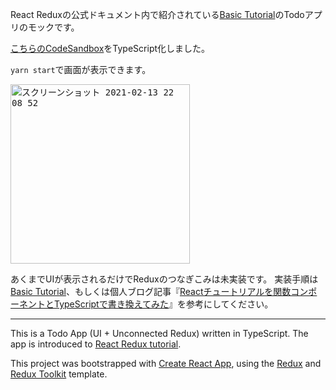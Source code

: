 React Reduxの公式ドキュメント内で紹介されている[Basic Tutorial](https://react-redux.js.org/introduction/basic-tutorial)のTodoアプリのモックです。

[こちらのCodeSandbox](https://codesandbox.io/s/6vwyqrpqk3?file=/src/index.js)をTypeScript化しました。

`yarn start`で画面が表示できます。

<kbd><img width="287" alt="スクリーンショット 2021-02-13 22 08 52" src="https://user-images.githubusercontent.com/3121046/107850780-4fc5dd00-6e48-11eb-9b1f-344994db3e6b.png"></kbd>


あくまでUIが表示されるだけでReduxのつなぎこみは未実装です。
実装手順は[Basic Tutorial](https://react-redux.js.org/introduction/basic-tutorial)、もしくは個人ブログ記事『[Reactチュートリアルを関数コンポーネントとTypeScriptで書き換えてみた](https://nishinatoshiharu.com/ts-functional-react-tutorial/)』を参考にしてください。

---

This is a Todo App (UI + Unconnected Redux) written in TypeScript.
The app is introduced to [React Redux tutorial]((https://react-redux.js.org/introduction/basic-tutorial)).

This project was bootstrapped with [Create React App](https://github.com/facebook/create-react-app), using the [Redux](https://redux.js.org/) and [Redux Toolkit](https://redux-toolkit.js.org/) template.
